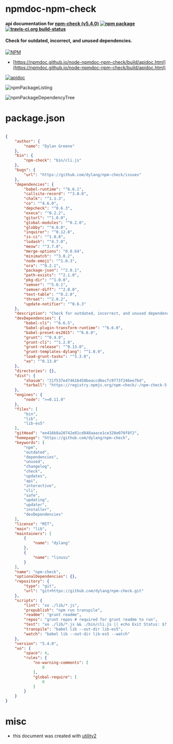 # npmdoc-npm-check

#### api documentation for  [npm-check (v5.4.0)](https://github.com/dylang/npm-check)  [![npm package](https://img.shields.io/npm/v/npmdoc-npm-check.svg?style=flat-square)](https://www.npmjs.org/package/npmdoc-npm-check) [![travis-ci.org build-status](https://api.travis-ci.org/npmdoc/node-npmdoc-npm-check.svg)](https://travis-ci.org/npmdoc/node-npmdoc-npm-check)

#### Check for outdated, incorrect, and unused dependencies.

[![NPM](https://nodei.co/npm/npm-check.png?downloads=true&downloadRank=true&stars=true)](https://www.npmjs.com/package/npm-check)

- [https://npmdoc.github.io/node-npmdoc-npm-check/build/apidoc.html](https://npmdoc.github.io/node-npmdoc-npm-check/build/apidoc.html)

[![apidoc](https://npmdoc.github.io/node-npmdoc-npm-check/build/screenCapture.buildCi.browser.%252Ftmp%252Fbuild%252Fapidoc.html.png)](https://npmdoc.github.io/node-npmdoc-npm-check/build/apidoc.html)

![npmPackageListing](https://npmdoc.github.io/node-npmdoc-npm-check/build/screenCapture.npmPackageListing.svg)

![npmPackageDependencyTree](https://npmdoc.github.io/node-npmdoc-npm-check/build/screenCapture.npmPackageDependencyTree.svg)



# package.json

```json

{
    "author": {
        "name": "Dylan Greene"
    },
    "bin": {
        "npm-check": "bin/cli.js"
    },
    "bugs": {
        "url": "https://github.com/dylang/npm-check/issues"
    },
    "dependencies": {
        "babel-runtime": "^6.6.1",
        "callsite-record": "^3.0.0",
        "chalk": "^1.1.3",
        "co": "^4.6.0",
        "depcheck": "^0.6.3",
        "execa": "^0.2.2",
        "giturl": "^1.0.0",
        "global-modules": "^0.2.0",
        "globby": "^4.0.0",
        "inquirer": "^0.12.0",
        "is-ci": "^1.0.8",
        "lodash": "^4.7.0",
        "meow": "^3.7.0",
        "merge-options": "0.0.64",
        "minimatch": "^3.0.2",
        "node-emoji": "^1.0.3",
        "ora": "^0.2.1",
        "package-json": "^2.0.1",
        "path-exists": "^2.1.0",
        "pkg-dir": "^1.0.0",
        "semver": "^5.0.1",
        "semver-diff": "^2.0.0",
        "text-table": "^0.2.0",
        "throat": "^2.0.2",
        "update-notifier": "^0.6.3"
    },
    "description": "Check for outdated, incorrect, and unused dependencies.",
    "devDependencies": {
        "babel-cli": "^6.6.5",
        "babel-plugin-transform-runtime": "^6.6.0",
        "babel-preset-es2015": "^6.6.0",
        "grunt": "^0.4.0",
        "grunt-cli": "^1.2.0",
        "grunt-release": "^0.13.0",
        "grunt-templates-dylang": "^1.0.9",
        "load-grunt-tasks": "^3.3.0",
        "xo": "^0.13.0"
    },
    "directories": {},
    "dist": {
        "shasum": "21f537e474616458beaccd6ecfc9f73f246ee7bd",
        "tarball": "https://registry.npmjs.org/npm-check/-/npm-check-5.4.0.tgz"
    },
    "engines": {
        "node": ">=0.11.0"
    },
    "files": [
        "bin",
        "lib",
        "lib-es5"
    ],
    "gitHead": "ee416b8a20742e81cd848aaace1ce328e070f8f2",
    "homepage": "https://github.com/dylang/npm-check",
    "keywords": [
        "npm",
        "outdated",
        "dependencies",
        "unused",
        "changelog",
        "check",
        "updates",
        "api",
        "interactive",
        "cli",
        "safe",
        "updating",
        "updater",
        "installer",
        "devDependencies"
    ],
    "license": "MIT",
    "main": "lib",
    "maintainers": [
        {
            "name": "dylang"
        },
        {
            "name": "linusu"
        }
    ],
    "name": "npm-check",
    "optionalDependencies": {},
    "repository": {
        "type": "git",
        "url": "git+https://github.com/dylang/npm-check.git"
    },
    "scripts": {
        "lint": "xo ./lib/*.js",
        "prepublish": "npm run transpile",
        "readme": "grunt readme",
        "repos": "grunt repos # required for grunt readme to run",
        "test": "xo ./lib/*.js && ./bin/cli.js || echo Exit Status: $?.",
        "transpile": "babel lib --out-dir lib-es5",
        "watch": "babel lib --out-dir lib-es5 --watch"
    },
    "version": "5.4.0",
    "xo": {
        "space": 4,
        "rules": {
            "no-warning-comments": [
                0
            ],
            "global-require": [
                0
            ]
        }
    }
}
```



# misc
- this document was created with [utility2](https://github.com/kaizhu256/node-utility2)
